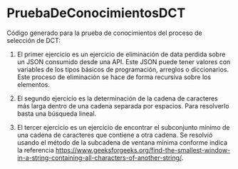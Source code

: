 # PruebaDeConocimientosDCT
Código generado para la prueba de conocimientos del proceso de selección de DCT:

1. El primer ejercicio es un ejercicio de eliminación de data perdida sobre un JSON consumido desde una API. Este JSON puede tener valores con variables de los tipos básicos de programación, arreglos o diccionarios. Este proceso de eliminación se hace de forma recursiva sobre los elementos.

2. El segundo ejercicio es la determinación de la cadena de caracteres más larga dentro de una cadena separada por espacios. Para resolverlo basta una búsqueda lineal.

3. El tercer ejercicio es un ejercicio de encontrar el subconjunto mínimo de una cadena de caracteres que contiene a otra cadena. Se resolvió usando el método de la subcadena de ventana mínima conforme indica la referencia https://www.geeksforgeeks.org/find-the-smallest-window-in-a-string-containing-all-characters-of-another-string/.
